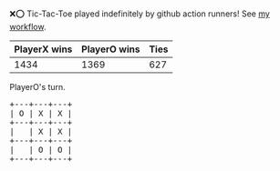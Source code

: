 :x::o: Tic-Tac-Toe played indefinitely by github action runners! See [my workflow](.github/workflows/play.yaml).

|PlayerX wins|PlayerO wins|Ties|
|-|-|-|
|1434|1369|627|

PlayerO's turn.

<pre>
+---+---+---+
| O | X | X |
+---+---+---+
|   | X | X |
+---+---+---+
|   | O | O |
+---+---+---+
</pre>